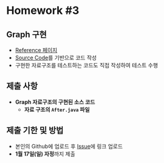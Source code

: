 # Homework #3

## Graph 구현

- [Reference 페이지](https://github.com/ai-creatv/algorithm_jbd1/tree/master/3_DataStructures/3_7_Trees)
- [Source Code](https://github.com/ai-creatv/algorithm_jbd1/blob/master/3_DataStructures/3_7_Trees/src/node/Before.java)를 기반으로 코드 작성
- 구현한 자료구조를 테스트하는 코드도 직접 작성하여 테스트 수행

## 제출 사항

- **Graph 자료구조의 구현된 소스 코드**
  - **자료 구조의 `After.java` 파일**

## 제출 기한 및 방법

- 본인의 Github에 업로드 후 [Issue](https://github.com/ai-creatv/algorithm_jbd1/issues)에 링크 업로드
- **1월 17일(일) 자정**까지 제출
